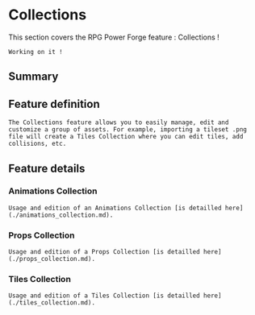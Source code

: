 # Collections

This section covers the RPG Power Forge feature : Collections !

```admonish warning title="🛠️"
Working on it !
```

## Summary

## Feature definition
```admonish summary title="Collections"
The Collections feature allows you to easily manage, edit and customize a group of assets. For example, importing a tileset .png file will create a Tiles Collection where you can edit tiles, add collisions, etc.
```

## Feature details

### Animations Collection
```admonish example title="Detailled process"
Usage and edition of an Animations Collection [is detailled here](./animations_collection.md).
```

### Props Collection
```admonish example title="Detailled process"
Usage and edition of a Props Collection [is detailled here](./props_collection.md).
```

### Tiles Collection
```admonish example title="Detailled process"
Usage and edition of a Tiles Collection [is detailled here](./tiles_collection.md).
```